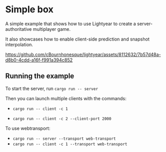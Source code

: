 # Simple box

A simple example that shows how to use Lightyear to create a server-authoritative multiplayer game.

It also showcases how to enable client-side prediction and snapshot interpolation.

https://github.com/cBournhonesque/lightyear/assets/8112632/7b57d48a-d8b0-4cdd-a16f-f991a394c852

## Running the example

To start the server, run `cargo run -- server`

Then you can launch multiple clients with the commands:

- `cargo run -- client -c 1`

- `cargo run -- client -c 2 --client-port 2000`

To use webtransport:
- `cargo run -- server --transport web-transport`
- `cargo run -- client -c 1 --transport web-transport`